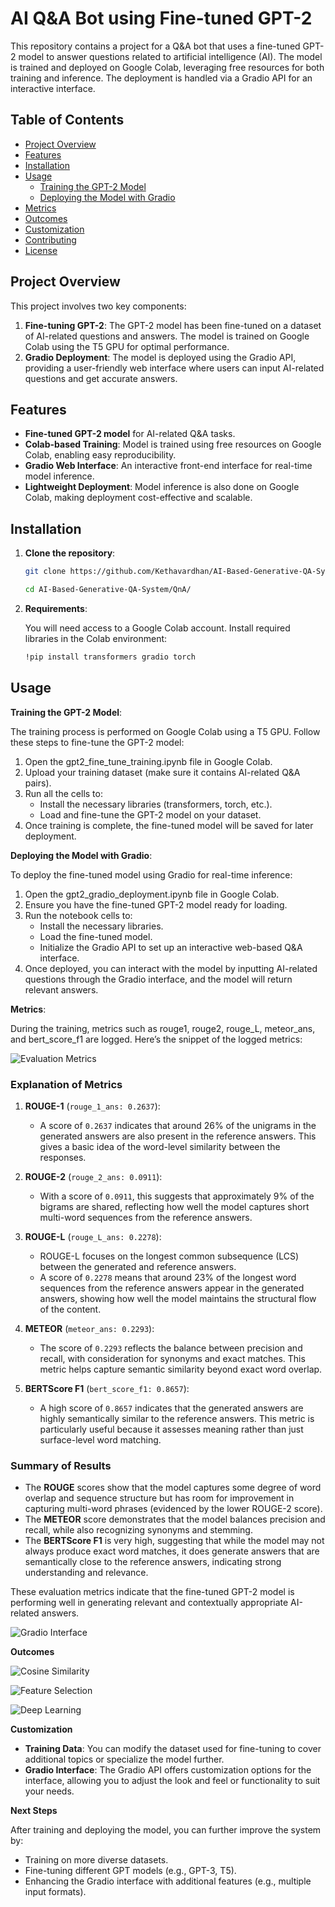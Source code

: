 # AI Q&A Bot using Fine-tuned GPT-2

This repository contains a project for a Q&A bot that uses a fine-tuned GPT-2 model to answer questions related to artificial intelligence (AI). The model is trained and deployed on Google Colab, leveraging free resources for both training and inference. The deployment is handled via a Gradio API for an interactive interface.

## Table of Contents
- [Project Overview](#project-overview)
- [Features](#features)
- [Installation](#installation)
- [Usage](#usage)
  - [Training the GPT-2 Model](#training-the-gpt-2-model)
  - [Deploying the Model with Gradio](#deploying-the-model-with-gradio)
- [Metrics](#metrics)
- [Outcomes](#outcomes)
- [Customization](#customization)
- [Contributing](#contributing)
- [License](#license)

## Project Overview
This project involves two key components:
1. **Fine-tuning GPT-2**: The GPT-2 model has been fine-tuned on a dataset of AI-related questions and answers. The model is trained on Google Colab using the T5 GPU for optimal performance.
2. **Gradio Deployment**: The model is deployed using the Gradio API, providing a user-friendly web interface where users can input AI-related questions and get accurate answers.

## Features
- **Fine-tuned GPT-2 model** for AI-related Q&A tasks.
- **Colab-based Training**: Model is trained using free resources on Google Colab, enabling easy reproducibility.
- **Gradio Web Interface**: An interactive front-end interface for real-time model inference.
- **Lightweight Deployment**: Model inference is also done on Google Colab, making deployment cost-effective and scalable.

## Installation

1. **Clone the repository**:
   ```bash
   git clone https://github.com/Kethavardhan/AI-Based-Generative-QA-System/tree/master

   cd AI-Based-Generative-QA-System/QnA/
2. **Requirements**:

    You will need access to a Google Colab account.
    Install required libraries in the Colab environment:
    ```bash
    !pip install transformers gradio torch

## Usage

**Training the GPT-2 Model**:

The training process is performed on Google Colab using a T5 GPU. Follow these steps to fine-tune the GPT-2 model:

1. Open the gpt2_fine_tune_training.ipynb file in Google Colab.
2. Upload your training dataset (make sure it contains AI-related Q&A pairs).
3. Run all the cells to:
   - Install the necessary libraries (transformers, torch, etc.).
   - Load and fine-tune the GPT-2 model on your dataset.
4. Once training is complete, the fine-tuned model will be saved for later deployment.


**Deploying the Model with Gradio**:

To deploy the fine-tuned model using Gradio for real-time inference:

1. Open the gpt2_gradio_deployment.ipynb file in Google Colab.
2. Ensure you have the fine-tuned GPT-2 model ready for loading.
3. Run the notebook cells to:
   - Install the necessary libraries.
   - Load the fine-tuned model.
   - Initialize the Gradio API to set up an interactive web-based Q&A interface.
4. Once deployed, you can interact with the model by inputting AI-related questions through the Gradio interface, and the model will return relevant answers.

**Metrics**:

During the training, metrics such as rouge1, rouge2, rouge_L, meteor_ans, and bert_score_f1 are logged. Here’s the snippet of the logged metrics:

![Evaluation Metrics](./assets/metrics-qna.jpg)

### Explanation of Metrics

1. **ROUGE-1** (`rouge_1_ans: 0.2637`):
   - A score of `0.2637` indicates that around 26% of the unigrams in the generated answers are also present in the reference answers. This gives a basic idea of the word-level similarity between the responses.

2. **ROUGE-2** (`rouge_2_ans: 0.0911`):
   - With a score of `0.0911`, this suggests that approximately 9% of the bigrams are shared, reflecting how well the model captures short multi-word sequences from the reference answers.

3. **ROUGE-L** (`rouge_L_ans: 0.2278`):
   - ROUGE-L focuses on the longest common subsequence (LCS) between the generated and reference answers.
   - A score of `0.2278` means that around 23% of the longest word sequences from the reference answers appear in the generated answers, showing how well the model maintains the structural flow of the content.

4. **METEOR** (`meteor_ans: 0.2293`):
   - The score of `0.2293` reflects the balance between precision and recall, with consideration for synonyms and exact matches. This metric helps capture semantic similarity beyond exact word overlap.

5. **BERTScore F1** (`bert_score_f1: 0.8657`):
   - A high score of `0.8657` indicates that the generated answers are highly semantically similar to the reference answers. This metric is particularly useful because it assesses meaning rather than just surface-level word matching.

### Summary of Results

- The **ROUGE** scores show that the model captures some degree of word overlap and sequence structure but has room for improvement in capturing multi-word phrases (evidenced by the lower ROUGE-2 score).
- The **METEOR** score demonstrates that the model balances precision and recall, while also recognizing synonyms and stemming.
- The **BERTScore F1** is very high, suggesting that while the model may not always produce exact word matches, it does generate answers that are semantically close to the reference answers, indicating strong understanding and relevance.

These evaluation metrics indicate that the fine-tuned GPT-2 model is performing well in generating relevant and contextually appropriate AI-related answers.


![Gradio Interface](./assets/qna-interface.jpg)

**Outcomes**

![Cosine Similarity](./assets/qna-ex1.jpg)

![Feature Selection](./assets/qna-ex2.jpg)

![Deep Learning](./assets/qna-ex3.jpg)

**Customization**
- **Training Data**: You can modify the dataset used for fine-tuning to cover additional topics or specialize the model further.
- **Gradio Interface**: The Gradio API offers customization options for the interface, allowing you to adjust the look and feel or functionality to suit your needs.

**Next Steps**

After training and deploying the model, you can further improve the system by:

- Training on more diverse datasets.
- Fine-tuning different GPT models (e.g., GPT-3, T5).
- Enhancing the Gradio interface with additional features (e.g., multiple input formats).
